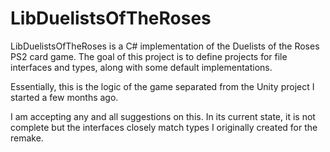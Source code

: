 # LibDuelistsOfTheRoses

LibDuelistsOfTheRoses is a C# implementation of the Duelists of the Roses PS2 card game. 
The goal of this project is to define projects for file interfaces and types, along with some default implementations.

Essentially, this is the logic of the game separated from the Unity project I started a few months ago.

I am accepting any and all suggestions on this. In its current state, it is not complete but the interfaces closely match types I originally created for the remake. 
